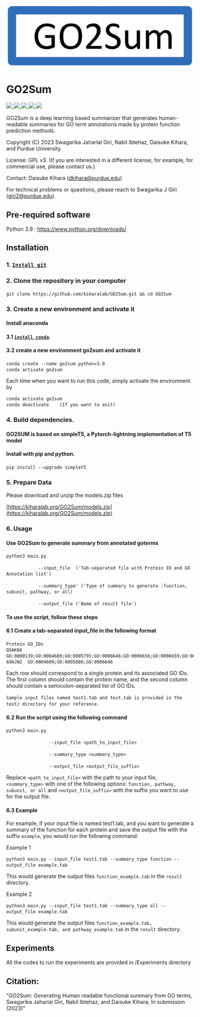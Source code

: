 
![network_architecture](imgs/GO2Sum-logo1.png)

# GO2Sum

<a href="https://github.com/marktext/marktext/releases/latest">
   <img src="https://img.shields.io/badge/GO2Sum-v1.0.0-green">
   <img src="https://img.shields.io/badge/platform-Linux%20%7C%20Mac%20-green">
   <img src="https://img.shields.io/badge/Language-python3-green">
   <img src="https://img.shields.io/badge/dependencies-tested-green">
   <img src="https://img.shields.io/badge/licence-GNU-green">
</a>      <br>


GO2Sum is a deep learning based summarizer that generates human-readable summaries for GO term annotations made by protein function prediction methods.

Copyright (C) 2023 Swagarika Jaharlal Giri, Nabil Ibtehaz, Daisuke Kihara, and Purdue University.

License: GPL v3. (If you are interested in a different license, for example, for commercial use, please contact us.) 

Contact: Daisuke Kihara (dkihara@purdue.edu)

For technical problems or questions, please reach to Swagarika J Giri (giri2@purdue.edu).

## Pre-required software
Python 3.9 : https://www.python.org/downloads/    

## Installation  
### 1. [`Install git`](https://git-scm.com/book/en/v2/Getting-Started-Installing-Git) 
### 2. Clone the repository in your computer 
```
git clone https://github.com/kiharalab/GO2Sum.git && cd GO2Sum

```
### 3. Create a new environment and activate it
#### Install anaconda
#### 3.1 [`install conda`](). 

#### 3.2 create a new environment go2sum and activate it
```
conda create --name go2sum python=3.9
conda activate go2sum
```
Each time when you want to run this code, simply activate the environment by

```
conda activate go2sum
conda deactivate    (If you want to exit) 
```
### 4. Build dependencies.  
#### GO2SUM is based on simpleT5, a Pytorch-lightning implementation of T5 model
#### Install with pip and python.
```
pip install --upgrade simplet5

```
### 5. Prepare Data
Please download and unzip the models.zip files

[https://kiharalab.org/GO2Sum/models.zip](https://kiharalab.org/GO2Sum/models.zip)
<!-- need to make server hosting the data -->

### 6. Usage

#### Use GO2Sum to generate summary from annotated goterms
```
python3 main.py

            --input_file  ('Tab-separated file with Protein ID and GO Annotation list')

            --summary_type' ('Type of summary to generate :function, subunit, pathway, or all)

            --output_file ('Name of result file')
```
#### To use the script, follow these steps
#### 6.1 Create a tab-separated input_file in the following format

```
Protein	GO_IDs
Q5AK66	GO:0000139;GO:0004609;GO:0005795;GO:0006646;GO:0006656;GO:0006659;GO:0010008;GO:0016540;GO:0036170;GO:0036171;GO:0036180;GO:0046872
A9AJN2	GO:0004609;GO:0005886;GO:0006646
```
Each row should correspond to a single protein and its associated GO IDs. The first column should contain the protein name, and the second column should contain a semicolon-separated list of GO IDs.

`Sample input files named test1.tab and test.tab is provided in the test/ directory for your reference.`

#### 6.2 Run the script using the following command
```
python3 main.py 

                --input_file <path_to_input_file> 

                --summary_type <summary_type> 

                --output_file <output_file_suffix>

```
Replace `<path_to_input_file>` with the path to your input file,` <summary_type>` with one of the following options: `function, pathway, subunit, or all` and `<output_file_suffix>` with the suffix you want to use for the output file.

#### 6.3 Example 

For example, if your input file is named test1.tab, and you want to generate a summary of the function for each protein and save the output file with the suffix `example`, you would run the following command:

Example 1
```
python3 main.py --input_file test1.tab --summary_type function --output_file example.tab

```
This would generate the output files `function_example.tab` in the `result` directory.

Example 2
```
python3 main.py --input_file test1.tab --summary_type all --output_file example.tab

```
This would generate the output files `function_example.tab, subunit_example.tab, and pathway_example.tab` in the `result` directory.


## Experiments

All the codes to run the experiments are provided in /Experiments directory


## Citation:

"GO2Sum: Generating Human readable functional summary from GO terms, Swagarika Jaharlal Giri, Nabil Ibtehaz,  and Daisuke Kihara, In submission (2023)"

